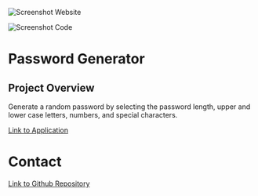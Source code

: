 ![Screenshot Website](https://user-images.githubusercontent.com/105738571/177437188-089e8380-fe73-4453-a6f4-a8168b45bf38.png)

![Screenshot Code](https://user-images.githubusercontent.com/105738571/177437424-7bf844cc-e3f2-4fa1-a43f-489b462c7504.png)

# Password Generator

## Project Overview

Generate a random password by selecting the password length, upper and lower case letters, numbers, and special characters. 

[Link to Application](https://bckstrb.github.io/password-generator-js/)

# Contact

[Link to Github Repository](https://github.com/bckstrb/password-generator-js)
